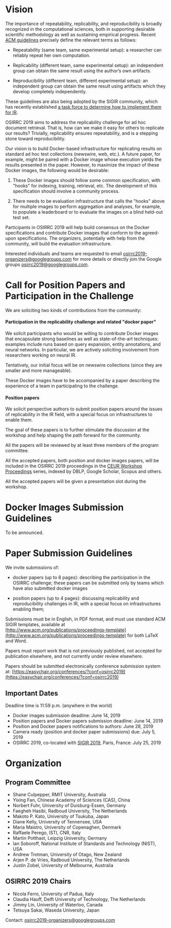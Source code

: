# Vision

The importance of repeatability, replicability, and reproducibility is broadly recognized in the computational sciences, both in supporting desirable scientific methodology as well as sustaining empirical progress. Recent [ACM guidelines](https://www.acm.org/publications/policies/artifact-review-badging) precisely define the relevant terms as follows:

- Repeatability (same team, same experimental setup): a researcher can reliably repeat her own computation.

- Replicability (different team, same experimental setup): an independent group can obtain the same result using the author’s own artifacts.

- Reproducibility (different team, different experimental setup): an independent group can obtain the same result using artifacts which they develop completely independently.

These guidelines are also being adopted by the SIGIR community, which has recently established [a task force to determine how to implement them for IR](http://sigir.org/wp-content/uploads/2018/07/p004.pdf).

OSIRRC 2019 aims to address the replicability challenge for ad hoc document retrieval. That is, how can we make it easy for others to replicate our results? Trivially, replicability ensures repeatability, and is a stepping stone toward reproducibility.

Our vision is to build Docker-based infrastructure for replicating results on standard ad hoc test collections (newswire, web, etc.). A future paper, for example, might be paired with a Docker image whose execution yields the results presented in the paper. However, to maximize the impact of these Docker images, the following would be desirable:

1. These Docker images should follow some common specification, with "hooks" for indexing, training, retrieval, etc. The development of this specification should involve a community process.

2. There needs to be evaluation infrastructure that calls the "hooks" above for multiple images to perform aggregation and analyses, for example, to populate a leaderboard or to evaluate the images on a blind held-out test set.

Participants in OSIRRC 2019 will help build consensus on the Docker specifications and contribute Docker images that conform to the agreed-upon specifications. The organizers, potentially with help from the community, will build the evaluation infrastructure.

Interested individuals and teams are requested to email osirrc2019-organizers@googlegroups.com for more details or directly join the Google groups osirrc2019@googlegroups.com.


# Call for Position Papers and Participation in the Challenge

We are soliciting two kinds of contributions from the community:

#### Participation in the replicability challenge and related "docker paper"

  We solicit participants who would be willing to contribute Docker images that encapsulate strong baselines as well as state-of-the-art techniques: examples include runs based on query expansion, entity annotations, and neural networks. In particular, we are actively soliciting involvement from researchers working on neural IR.
  
  Tentatively, our initial focus will be on newswire collections (since they are smaller and more manageable).

 These Docker images have to be accompanied by a paper describing the experience of a team in participating to the challenge.
  
#### Position papers

  We solicit perspective authors to submit position papers around the issues of replicability in the IR field, with a special focus on infrastructures to enable them.
  
  The goal of these papers is to further stimulate the discussion at the workshop and help shaping the path forward for the community.

All the papers will be reviewed by at least three members of the program committee.

All the accepted papers, both position and docker images papers, will be included in the OSIRRC 2019 proceedings in the [CEUR Workshop Proceedings](http://ceur-ws.org/) series, indexed by DBLP, Google Scholar, Scopus and others.

All the accepted papers will be given a presentation slot during the workshop.

# Docker Images Submission Guidelines

To be announced.

# Paper Submission Guidelines

We invite submissions of:

* docker papers (up to 8 pages): describing the participation in the OSIRRC challenge; these papers can be submitted only by teams which have also submitted docker images

* position papers (up to 4 pages): discussing replicability and reproducibility challenges in IR,  with a special focus on infrastructures enabling them;

Submissions must be in English, in PDF format, and must use standard ACM SIGIR templates, available at [http://www.acm.org/publications/proceedings-template](http://www.acm.org/publications/proceedings-template) for both LaTeX and Word. 

Papers must report work that is not previously published, not accepted for publication elsewhere, and not currently under review elsewhere.

Papers should be submitted electronically conference submission system at: [https://easychair.org/conferences/?conf=osirrc2019](https://easychair.org/conferences/?conf=osirrc2019)

## Important Dates

Deadline time is 11:59 p.m. (anywhere in the world)

- Docker images submission deadline:  June 14, 2019
- Position papers and Docker papers submission deadline:  June 14, 2019
- Position and Docker papers notifications to authors: June 28, 2019
- Camera ready (position and docker paper submissions) due: July 5, 2019
- OSIRRC 2019, co-located with [SIGIR 2019](http://sigir.org/sigir2019/), Paris, France: July 25, 2019

# Organization

## Program Committee

- Shane Culpepper, RMIT University, Australia
- Yixing Fan, Chinese Academy of Sciences (CAS), China
- Norbert Fuhr, University of Duisburg-Essen, Germany
- Faegheh Hasibi, Radboud University, The Netherlands
- Makoto P. Kato, University of Tsukuba, Japan
- Diane Kelly, University of Tennensee, USA
- Maria Maistro, University of Copenaghen, Denmark
- Raffaele Perego, ISTI, CNR, Italy
- Martin Potthast, Leipzig University, Germany
- Ian Soboroff, National Institute of Standards and Technology (NIST), USA
- Andrew Trotman, University of Otago, New Zealand
- Arjen P. de Vries, Radboud University, The Netherlands
- Justin Zobel, University of Melbourne, Australia



## OSIRRC 2019 Chairs

- Nicola Ferro, University of Padua, Italy
- Claudia Hauff, Delft University of Technology, The Netherlands
- Jimmy Lin, University of Waterloo, Canada
- Tetsuya Sakai, Waseda University, Japan

Contact: osirrc2019-organizers@googlegroups.com 




